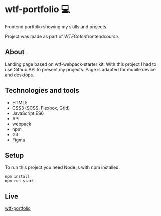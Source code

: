 # wtf-portfolio :computer:
Frontend portfolio showing my skills and projects.

Project was made as part of *WTF*Co*ten*frontend*course*.

## About
Landing page based on wtf-webpack-starter kit.
With this project I had to use Github API to present my projects. Page is adapted for mobile device and desktops.

## Technologies and tools
- HTML5
- CSS3 (SCSS, Flexbox, Grid)
- JavaScript ES6
- API
- webpack
- npm
- Git
- Figma

## Setup
To run this project you need Node.js with npm installed.
```
npm install
npm run start
```

## Live
[wtf-portfolio](https://karolryska.github.io/wtf-portfolio/)


